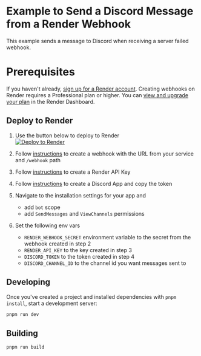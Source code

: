 # Example to Send a Discord Message from a Render Webhook

This example sends a message to Discord when receiving a server failed webhook.

# Prerequisites
If you haven't already, [sign up for a Render account](https://dashboard.render.com/register).
Creating webhooks on Render requires a Professional plan or higher. You can [view and upgrade your plan](https://dashboard.render.com/billing/update-plan) in the Render Dashboard.

## Deploy to Render

1. Use the button below to deploy to Render </br>
<a href="https://render.com/deploy?repo=https://github.com/render-examples/twingate-example/tree/main"><img src="https://render.com/images/deploy-to-render-button.svg" alt="Deploy to Render"></a>

2. Follow [instructions](https://render.com/docs/webhooks) to create a webhook with the URL from your service and `/webhook` path
3. Follow [instructions](https://render.com/docs/api#1-create-an-api-key) to create a Render API Key
4. Follow [instructions](https://discord.com/developers/docs/quick-start/getting-started#step-1-creating-an-app) to create a Discord App and copy the token
5. Navigate to the installation settings for your app and
   - add `bot` scope
   - add `SendMessages` and `ViewChannels` permissions
6. Set the following env vars
    - `RENDER_WEBHOOK_SECRET` environment variable to the secret from the webhook created in step 2
    - `RENDER_API_KEY` to the key created in step 3
    - `DISCORD_TOKEN` to the token created in step 4
    - `DISCORD_CHANNEL_ID` to the channel id you want messages sent to

## Developing

Once you've created a project and installed dependencies with `pnpm install`, start a development server:

```bash
pnpm run dev
```

## Building

```bash
pnpm run build
```
